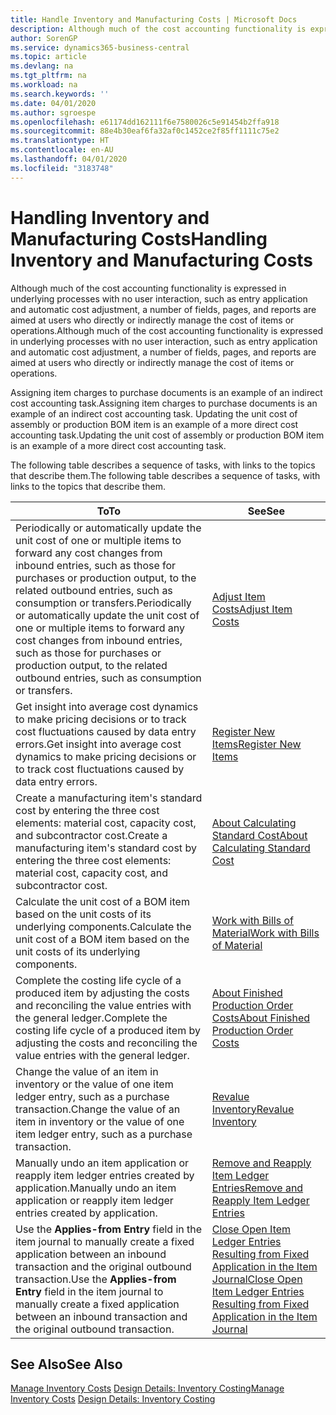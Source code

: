 ```yaml
---
title: Handle Inventory and Manufacturing Costs | Microsoft Docs
description: Although much of the cost accounting functionality is expressed in underlying processes with no user interaction, such as entry application and automatic cost adjustment, a number of fields, pages, and reports are aimed at users who directly or indirectly manage the cost of items or operations.
author: SorenGP
ms.service: dynamics365-business-central
ms.topic: article
ms.devlang: na
ms.tgt_pltfrm: na
ms.workload: na
ms.search.keywords: ''
ms.date: 04/01/2020
ms.author: sgroespe
ms.openlocfilehash: e61174dd162111f6e7580026c5e91454b2ffa918
ms.sourcegitcommit: 88e4b30eaf6fa32af0c1452ce2f85ff1111c75e2
ms.translationtype: HT
ms.contentlocale: en-AU
ms.lasthandoff: 04/01/2020
ms.locfileid: "3183748"
---
```

# <a name="handling-inventory-and-manufacturing-costs"></a><span data-ttu-id="e87bb-103">Handling Inventory and Manufacturing Costs</span><span class="sxs-lookup"><span data-stu-id="e87bb-103">Handling Inventory and Manufacturing Costs</span></span>
<span data-ttu-id="e87bb-104">Although much of the cost accounting functionality is expressed in underlying processes with no user interaction, such as entry application and automatic cost adjustment, a number of fields, pages, and reports are aimed at users who directly or indirectly manage the cost of items or operations.</span><span class="sxs-lookup"><span data-stu-id="e87bb-104">Although much of the cost accounting functionality is expressed in underlying processes with no user interaction, such as entry application and automatic cost adjustment, a number of fields, pages, and reports are aimed at users who directly or indirectly manage the cost of items or operations.</span></span>  

 <span data-ttu-id="e87bb-105">Assigning item charges to purchase documents is an example of an indirect cost accounting task.</span><span class="sxs-lookup"><span data-stu-id="e87bb-105">Assigning item charges to purchase documents is an example of an indirect cost accounting task.</span></span> <span data-ttu-id="e87bb-106">Updating the unit cost of assembly or production BOM item is an example of a more direct cost accounting task.</span><span class="sxs-lookup"><span data-stu-id="e87bb-106">Updating the unit cost of assembly or production BOM item is an example of a more direct cost accounting task.</span></span>  

 <span data-ttu-id="e87bb-107">The following table describes a sequence of tasks, with links to the topics that describe them.</span><span class="sxs-lookup"><span data-stu-id="e87bb-107">The following table describes a sequence of tasks, with links to the topics that describe them.</span></span>   

|<span data-ttu-id="e87bb-108">**To**</span><span class="sxs-lookup"><span data-stu-id="e87bb-108">**To**</span></span>|<span data-ttu-id="e87bb-109">**See**</span><span class="sxs-lookup"><span data-stu-id="e87bb-109">**See**</span></span>|  
|------------|-------------|  
|<span data-ttu-id="e87bb-110">Periodically or automatically update the unit cost of one or multiple items to forward any cost changes from inbound entries, such as those for purchases or production output, to the related outbound entries, such as consumption or transfers.</span><span class="sxs-lookup"><span data-stu-id="e87bb-110">Periodically or automatically update the unit cost of one or multiple items to forward any cost changes from inbound entries, such as those for purchases or production output, to the related outbound entries, such as consumption or transfers.</span></span>|[<span data-ttu-id="e87bb-111">Adjust Item Costs</span><span class="sxs-lookup"><span data-stu-id="e87bb-111">Adjust Item Costs</span></span>](inventory-how-adjust-item-costs.md)|  
|<span data-ttu-id="e87bb-112">Get insight into average cost dynamics to make pricing decisions or to track cost fluctuations caused by data entry errors.</span><span class="sxs-lookup"><span data-stu-id="e87bb-112">Get insight into average cost dynamics to make pricing decisions or to track cost fluctuations caused by data entry errors.</span></span>|[<span data-ttu-id="e87bb-113">Register New Items</span><span class="sxs-lookup"><span data-stu-id="e87bb-113">Register New Items</span></span>](inventory-how-register-new-items.md)|  
|<span data-ttu-id="e87bb-114">Create a manufacturing item's standard cost by entering the three cost elements: material cost, capacity cost, and subcontractor cost.</span><span class="sxs-lookup"><span data-stu-id="e87bb-114">Create a manufacturing item's standard cost by entering the three cost elements: material cost, capacity cost, and subcontractor cost.</span></span>|[<span data-ttu-id="e87bb-115">About Calculating Standard Cost</span><span class="sxs-lookup"><span data-stu-id="e87bb-115">About Calculating Standard Cost</span></span>](finance-about-calculating-standard-cost.md)|  
|<span data-ttu-id="e87bb-116">Calculate the unit cost of a BOM item based on the unit costs of its underlying components.</span><span class="sxs-lookup"><span data-stu-id="e87bb-116">Calculate the unit cost of a BOM item based on the unit costs of its underlying components.</span></span>|[<span data-ttu-id="e87bb-117">Work with Bills of Material</span><span class="sxs-lookup"><span data-stu-id="e87bb-117">Work with Bills of Material</span></span>](inventory-how-work-BOMs.md)|  
|<span data-ttu-id="e87bb-118">Complete the costing life cycle of a produced item by adjusting the costs and reconciling the value entries with the general ledger.</span><span class="sxs-lookup"><span data-stu-id="e87bb-118">Complete the costing life cycle of a produced item by adjusting the costs and reconciling the value entries with the general ledger.</span></span>|[<span data-ttu-id="e87bb-119">About Finished Production Order Costs</span><span class="sxs-lookup"><span data-stu-id="e87bb-119">About Finished Production Order Costs</span></span>](finance-about-finished-production-order-costs.md)|  
|<span data-ttu-id="e87bb-120">Change the value of an item in inventory or the value of one item ledger entry, such as a purchase transaction.</span><span class="sxs-lookup"><span data-stu-id="e87bb-120">Change the value of an item in inventory or the value of one item ledger entry, such as a purchase transaction.</span></span>|[<span data-ttu-id="e87bb-121">Revalue Inventory</span><span class="sxs-lookup"><span data-stu-id="e87bb-121">Revalue Inventory</span></span>](inventory-how-revalue-inventory.md)|
|<span data-ttu-id="e87bb-122">Manually undo an item application or reapply item ledger entries created by application.</span><span class="sxs-lookup"><span data-stu-id="e87bb-122">Manually undo an item application or reapply item ledger entries created by application.</span></span>|[<span data-ttu-id="e87bb-123">Remove and Reapply Item Ledger Entries</span><span class="sxs-lookup"><span data-stu-id="e87bb-123">Remove and Reapply Item Ledger Entries</span></span>](finance-how-to-remove-and-reapply-item-entries.md)|  
|<span data-ttu-id="e87bb-124">Use the **Applies-from Entry** field in the item journal to manually create a fixed application between an inbound transaction and the original outbound transaction.</span><span class="sxs-lookup"><span data-stu-id="e87bb-124">Use the **Applies-from Entry** field in the item journal to manually create a fixed application between an inbound transaction and the original outbound transaction.</span></span>|[<span data-ttu-id="e87bb-125">Close Open Item Ledger Entries Resulting from Fixed Application in the Item Journal</span><span class="sxs-lookup"><span data-stu-id="e87bb-125">Close Open Item Ledger Entries Resulting from Fixed Application in the Item Journal</span></span>](finance-how-to-close-open-item-ledger-entries-resulting-from-fixed-application-in-the-item-journal.md)|  

## <a name="see-also"></a><span data-ttu-id="e87bb-126">See Also</span><span class="sxs-lookup"><span data-stu-id="e87bb-126">See Also</span></span>  
<span data-ttu-id="e87bb-127">[Manage Inventory Costs](finance-manage-inventory-costs.md)
[Design Details: Inventory Costing](design-details-inventory-costing.md)</span><span class="sxs-lookup"><span data-stu-id="e87bb-127">[Manage Inventory Costs](finance-manage-inventory-costs.md)
[Design Details: Inventory Costing](design-details-inventory-costing.md)</span></span>
